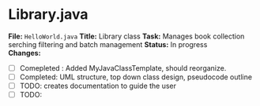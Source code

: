 # Library.java
**File:** `HelloWorld.java`
**Title:** Library class
**Task:**  Manages book collection serching filtering and batch management
**Status:** In progress   
**Changes:**  
- [ ] Comepleted : Added MyJavaClassTemplate, should reorganize.
- [ ] Completed: UML structure, top down class design, pseudocode outline  
- [ ] TODO: creates documentation to guide the user 
- [ ] TODO: 
